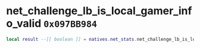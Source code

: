 # net_challenge_lb_is_local_gamer_info_valid `0x097BB984`

```lua
local result --[[ boolean ]] = natives.net_stats.net_challenge_lb_is_local_gamer_info_valid()
```